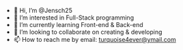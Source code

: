 - 👋 Hi, I’m @Jensch25
- 👀 I’m interested in Full-Stack programming 
- 🌱 I’m currently learning Front-end & Back-end
- 💞️ I’m looking to collaborate on creating & developing 
- 📫 How to reach me by email: turquoise4ever@ymail.com

<!---
Jensch25/Jensch25 is a ✨ special ✨ repository because its `README.md` (this file) appears on your GitHub profile.
You can click the Preview link to take a look at your changes.
--->
